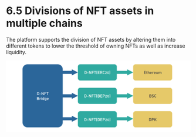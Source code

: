 # 6.5 Divisions of NFT assets in multiple chains

The platform supports the division of NFT assets by altering them into different tokens to lower the threshold of owning NFTs as well as increase liquidity.

![](<../.gitbook/assets/image (1).png>)
